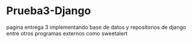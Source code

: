 # Prueba3-Django
pagina entrega 3 implementando base de datos y repositorios de django entre otros programas externos como sweetalert
